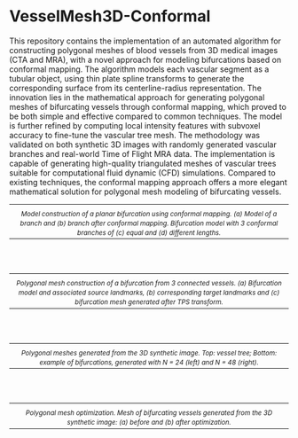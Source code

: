 # VesselMesh3D-Conformal

This repository contains the implementation of an automated algorithm for constructing polygonal meshes of blood vessels from 3D medical images (CTA and MRA), with a novel approach for modeling bifurcations based on conformal mapping.
The algorithm models each vascular segment as a tubular object, using thin plate spline transforms to generate the corresponding surface from its centerline-radius representation. The innovation lies in the mathematical approach for generating polygonal meshes of bifurcating vessels through conformal mapping, which proved to be both simple and effective compared to common techniques.
The model is further refined by computing local intensity features with subvoxel accuracy to fine-tune the vascular tree mesh. The methodology was validated on both synthetic 3D images with randomly generated vascular branches and real-world Time of Flight MRA data.
The implementation is capable of generating high-quality triangulated meshes of vascular trees suitable for computational fluid dynamic (CFD) simulations. Compared to existing techniques, the conformal mapping approach offers a more elegant mathematical solution for polygonal mesh modeling of bifurcating vessels.
<br>
<table align="center">
  <tr><td align="center><img src="figs/fig3.png" alt="fig3"></td></tr>
  <tr><td align="center"><i><span style="font-size:smaller;">Model construction of a planar bifurcation using conformal mapping. (a) Model of a branch and (b) branch after conformal mapping. Bifurcation model with 3 conformal branches of (c) equal and (d) different lengths.</span></i></td></tr>
</table>
<br>

<br>
<table align="center">
  <tr><td align="center><img src="figs/fig4.png" alt="fig4"></td></tr>
  <tr><td align="center"><i><span style="font-size:smaller;">Polygonal mesh construction of a bifurcation from 3 connected vessels. (a) Bifurcation model and associated source landmarks, (b) corresponding target landmarks and (c) bifurcation mesh generated after TPS transform.</span></i></td></tr>
</table>
<br>

<br>
<table align="center">
  <tr><td align="center><img src="figs/fig6.png" alt="fig6"></td></tr>
  <tr><td align="center"><i><span style="font-size:smaller;">Polygonal meshes generated from the 3D synthetic image. Top: vessel tree; Bottom: example of bifurcations, generated with N = 24 (left) and N = 48 (right).</span></i></td></tr>
</table>
<br>

<br>
<table align="center">
  <tr><td align="center><img src="figs/fig8.png" alt="fig8"></td></tr>
  <tr><td align="center"><i><span style="font-size:smaller;">Polygonal mesh optimization. Mesh of bifurcating vessels generated from the 3D synthetic image: (a) before and (b) after optimization.</span></i></td></tr>
</table>
<br>
